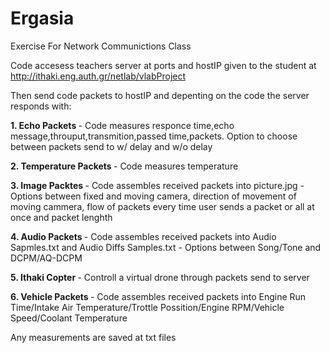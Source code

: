 # Ergasia
Exercise For Network Communictions Class

Code accesess teachers server at ports and hostIP given to the student at http://ithaki.eng.auth.gr/netlab/vlabProject

Then send code packets to hostIP and depenting on the code the server responds with:

<b>1. Echo Packets </b> - Code measures responce time,echo message,throuput,transmition,passed time,packets. Option to choose between packets send to w/ delay and w/o delay

<b>2. Temperature Packets </b> - Code measures temperature

<b>3. Image Packtes </b> - Code assembles received packets into picture.jpg - Options between fixed and moving camera, direction of movement of moving cammera, flow of packets every time user sends a packet or all at once and packet lenghth  

<b>4. Audio Packets </b> - Code assembles received packets into Audio Sapmles.txt and Audio Diffs Samples.txt - Options between Song/Tone and DCPM/AQ-DCPM

<b>5. Ithaki Copter </b> - Controll a virtual drone through packets send to server

<b>6. Vehicle Packets </b> - Code assembles received packets into Engine Run Time/Intake Air Temperature/Trottle Possition/Engine RPM/Vehicle Speed/Coolant Temperature 

Any measurements are saved at txt files
